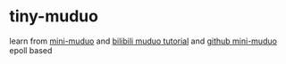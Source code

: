 # tiny-muduo
learn from [mini-muduo](https://blog.csdn.net/voidccc/article/details/8719752) and [bilibili muduo tutorial](https://www.bilibili.com/video/BV11b411q7zr) and [github mini-muduo](https://github.com/voidccc/mini-muduo)
epoll based
